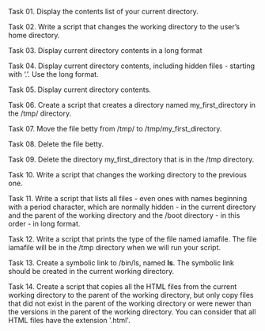 Task 01. Display the contents list of your current directory.

Task 02. Write a script that changes the working directory to the user’s home directory.

Task 03. Display current directory contents in a long format

Task 04. Display current directory contents, including hidden files - starting with ‘.’. Use the long format.

Task 05. Display current directory contents.

Task 06. Create a script that creates a directory named my_first_directory in the /tmp/ directory.

Task 07. Move the file betty from /tmp/ to /tmp/my_first_directory.

Task 08. Delete the file betty.

Task 09. Delete the directory my_first_directory that is in the /tmp directory.

Task 10. Write a script that changes the working directory to the previous one.

Task 11. Write a script that lists all files - even ones with names beginning with a period character, which are normally hidden - in the current directory and the parent of the working directory and the /boot directory  - in this order - in long format.

Task 12. Write a script that prints the type of the file named iamafile. The file iamafile will be in the /tmp directory when we will run your script.

Task 13. Create a symbolic link to /bin/ls, named __ls__. The symbolic link should be created in the current working directory.

Task 14. Create a script that copies all the HTML files from the current working directory to the parent of the working directory, but only copy files that did not exist in the parent of the working directory or were newer than the versions in the parent of the working directory. You can consider that all HTML files have the extension '.html'.
